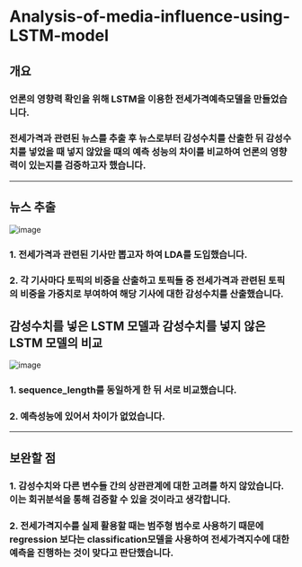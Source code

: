 # Analysis-of-media-influence-using-LSTM-model

## 개요
### 언론의 영향력 확인을 위해 LSTM을 이용한 전세가격예측모델을 만들었습니다.
### 전세가격과 관련된 뉴스를 추출 후 뉴스로부터 감성수치를 산출한 뒤 감성수치를 넣었을 때 넣지 않았을 때의 예측 성능의 차이를 비교하여 언론의 영향력이 있는지를 검증하고자 했습니다.
---

## 뉴스 추출
![image](https://github.com/user-attachments/assets/f29a0845-d5b6-40bd-acbb-fa85f7f55da8)

### 1. 전세가격과 관련된 기사만 뽑고자 하여 LDA를 도입했습니다.
### 2. 각 기사마다 토픽의 비중을 산출하고 토픽들 중 전세가격과 관련된 토픽의 비중을 가중치로 부여하여 해당 기사에 대한 감성수치를 산출했습니다.

## 감성수치를 넣은 LSTM 모델과 감성수치를 넣지 않은 LSTM 모델의 비교

![image](https://github.com/user-attachments/assets/d31fe16b-190a-4ebf-87fe-77fbf8a7870c)

### 1. sequence_length를 동일하게 한 뒤 서로 비교했습니다.
### 2. 예측성능에 있어서 차이가 없었습니다.
---

## 보완할 점

### 1. 감성수치와 다른 변수들 간의 상관관계에 대한 고려를 하지 않았습니다. 이는 회귀분석을 통해 검증할 수 있을 것이라고 생각합니다.
### 2. 전세가격지수를 실제 활용할 때는 범주형 범수로 사용하기 때문에 regression 보다는 classification모델을 사용하여 전세가격지수에 대한 예측을 진행하는 것이 맞다고 판단했습니다.

